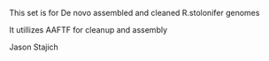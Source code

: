 This set is for De novo assembled and cleaned R.stolonifer genomes

It utillizes AAFTF for cleanup and assembly

Jason Stajich
